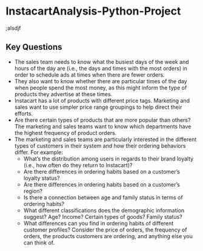 # InstacartAnalysis-Python-Project

;alsdjf

## Key Questions
* The sales team needs to know what the busiest days of the week and hours of the day are (i.e., the days and times with the most orders) in order to schedule ads at times when there are fewer orders.
* They also want to know whether there are particular times of the day when people spend the most money, as this might inform the type of products they advertise at these times.
* Instacart has a lot of products with different price tags. Marketing and sales want to use simpler price range groupings to help direct their efforts.
* Are there certain types of products that are more popular than others? The marketing and sales teams want to know which departments have the highest frequency of product orders.
* The marketing and sales teams are particularly interested in the different types of customers in their system and how their ordering behaviors differ. For example:
    + What’s the distribution among users in regards to their brand loyalty (i.e., how often do they return to Instacart)?
    + Are there differences in ordering habits based on a customer’s loyalty status?
    + Are there differences in ordering habits based on a customer’s region?
    + Is there a connection between age and family status in terms of ordering habits?
    + What different classifications does the demographic information suggest? Age? Income? Certain types of goods? Family status?
    + What differences can you find in ordering habits of different customer profiles? Consider the price of orders, the frequency of orders, the products 
      customers are ordering, and anything else you can think of.
